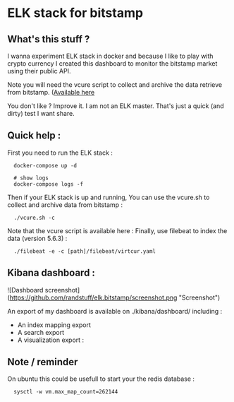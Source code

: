 
ELK stack for bitstamp 
=======================

## What's this stuff ?

I wanna experiment ELK stack in docker and because I like to play with crypto currency I created this dashboard to monitor the bitstamp market using their public API.

Note you will need the vcure script to collect and archive the data retrieve from bitstamp. ([Available here](https://github.com/randstuff/vcure) 

You don't like ? Improve it.
I am not an ELK master. That's just a quick (and dirty) test I want share. 

## Quick help : 

First you need to run the ELK stack : 

```
  docker-compose up -d

  # show logs
  docker-compose logs -f
```

Then if your ELK stack is up and running, You can use the vcure.sh to collect and archive data from bitstamp : 

```
  ./vcure.sh -c 
```
Note that the vcure script is available here :
Finally, use filebeat to index the data (version 5.6.3) : 

```
  ./filebeat -e -c [path]/filebeat/virtcur.yaml
```

## Kibana dashboard : 

![Dashboard screenshot] (https://github.com/randstuff/elk.bitstamp/screenshot.png "Screenshot")


An export of my dashboard is available on ./kibana/dashboard/ including :

 - An index mapping export
 - A search export 
 - A visualization export :


## Note / reminder  

On ubuntu this could be usefull to start your the redis database : 

```
  sysctl -w vm.max_map_count=262144  

```


